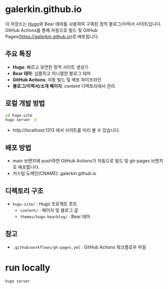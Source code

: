 # galerkin.github.io

이 저장소는 [Hugo](https://gohugo.io/)와 Bear 테마를 사용하여 구축된 정적 블로그/이력서 사이트입니다. GitHub Actions를 통해 자동으로 빌드 및 GitHub Pages(https://galerkin.github.io)로 배포됩니다.

## 주요 특징
- **Hugo**: 빠르고 유연한 정적 사이트 생성기
- **Bear 테마**: 심플하고 미니멀한 블로그 테마
- **GitHub Actions**: 자동 빌드 및 배포 파이프라인
- **블로그/이력서/소개 페이지**: content 디렉토리에서 관리

## 로컬 개발 방법
```sh
cd hugo-site
hugo server -D
```
- http://localhost:1313 에서 사이트를 미리 볼 수 있습니다.

## 배포 방법
- main 브랜치에 push하면 GitHub Actions가 자동으로 빌드 및 gh-pages 브랜치로 배포합니다.
- 커스텀 도메인(CNAME): galerkin.github.io

## 디렉토리 구조
- `hugo-site/` : Hugo 프로젝트 루트
  - `content/` : 페이지 및 블로그 글
  - `themes/hugo-bearblog/` : Bear 테마

## 참고
- `.github/workflows/gh-pages.yml` : GitHub Actions 워크플로우 파일

# run locally
```bash
hugo server
```
